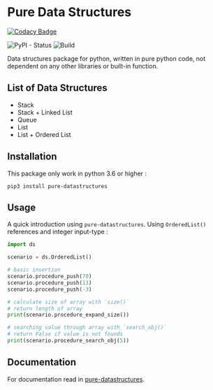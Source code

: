 # Pure Data Structures

[![Codacy Badge](https://api.codacy.com/project/badge/Grade/efda428000da4707a0dc67542887b997)](https://app.codacy.com/manual/sodrooome/pure-datastructures?utm_source=github.com&utm_medium=referral&utm_content=sodrooome/pure-datastructures&utm_campaign=Badge_Grade_Dashboard)

![PyPI - Status](https://img.shields.io/pypi/status/pure-datastructures) ![Build](https://github.com/sodrooome/pure-datastructures/workflows/Build/badge.svg)

Data structures package for python, written in pure python code, not dependent on any other libraries or built-in function.

## List of Data Structures

- Stack
- Stack + Linked List
- Queue
- List
- List + Ordered List

## Installation

This package only work in python 3.6 or higher :

`pip3 install pure-datastructures`

## Usage

A quick introduction using `pure-datastructures`. Using `OrderedList()` references and integer input-type :

```python
import ds

scenario = ds.OrderedList()

# basic insertion
scenario.procedure_push(70)
scenario.procedure_push(13)
scenario.procedure_push(-3)

# calculate size of array with `size()`
# return length of array
print(scenario.procedure_expand_size())

# searching value through array with `search_obj()`
# return False if value is not founds
print(scenario.procedure_search_obj(5))
```

## Documentation

For documentation read in [pure-datastructures](https://sodrooome.github.io/pure-datastructures/).

